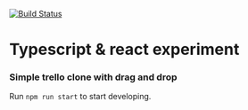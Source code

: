 [![Build Status](https://travis-ci.org/mahulst/react-typescript-playground.svg?branch=master)](https://travis-ci.org/mahulst/react-typescript-playground)

# Typescript & react experiment

### Simple trello clone with drag and drop

Run `npm run start` to start developing.
